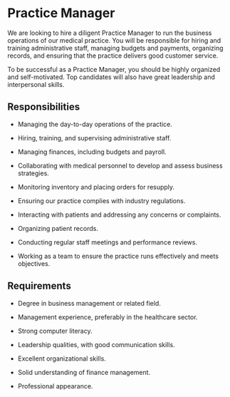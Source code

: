 # Practice Manager

We are looking to hire a diligent Practice Manager to run the business operations of our medical practice. You will be responsible for hiring and training administrative staff, managing budgets and payments, organizing records, and ensuring that the practice delivers good customer service.

To be successful as a Practice Manager, you should be highly organized and self-motivated. Top candidates will also have great leadership and interpersonal skills.

## Responsibilities

* Managing the day-to-day operations of the practice.

* Hiring, training, and supervising administrative staff.

* Managing finances, including budgets and payroll.

* Collaborating with medical personnel to develop and assess business strategies.

* Monitoring inventory and placing orders for resupply.

* Ensuring our practice complies with industry regulations.

* Interacting with patients and addressing any concerns or complaints.

* Organizing patient records.

* Conducting regular staff meetings and performance reviews.

* Working as a team to ensure the practice runs effectively and meets objectives.

## Requirements

* Degree in business management or related field.

* Management experience, preferably in the healthcare sector.

* Strong computer literacy.

* Leadership qualities, with good communication skills.

* Excellent organizational skills.

* Solid understanding of finance management.

* Professional appearance.

